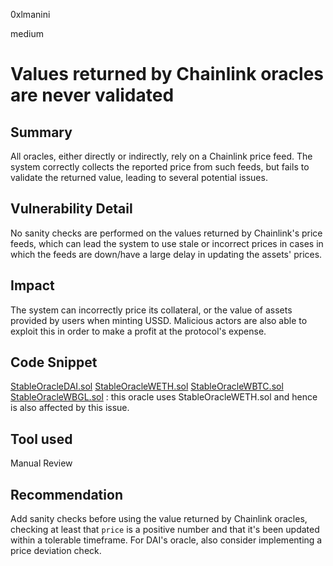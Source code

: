 0xlmanini

medium

# Values returned by Chainlink oracles are never validated

## Summary
All oracles, either directly or indirectly, rely on a Chainlink price feed. The system correctly collects the reported price from such feeds, but fails to validate the returned value, leading to several potential issues.

## Vulnerability Detail
No sanity checks are performed on the values returned by Chainlink's price feeds, which can lead the system to use stale or incorrect prices in cases in which the feeds are down/have a large delay in updating the assets' prices.

## Impact
The system can incorrectly price its collateral, or the value of assets provided by users when minting USSD. Malicious actors are also able to exploit this in order to make a profit at the protocol's expense.

## Code Snippet
[StableOracleDAI.sol](https://github.com/sherlock-audit/2023-05-USSD/blob/main/ussd-contracts/contracts/oracles/StableOracleDAI.sol#L46-L52)
[StableOracleWETH.sol](https://github.com/sherlock-audit/2023-05-USSD/blob/main/ussd-contracts/contracts/oracles/StableOracleWETH.sol#L21-L26)
[StableOracleWBTC.sol](https://github.com/sherlock-audit/2023-05-USSD/blob/main/ussd-contracts/contracts/oracles/StableOracleWBTC.sol#L21-L26)
[StableOracleWBGL.sol](https://github.com/sherlock-audit/2023-05-USSD/blob/main/ussd-contracts/contracts/oracles/StableOracleWBGL.sol#L36) : this oracle uses StableOracleWETH.sol and hence is also affected by this issue.

## Tool used

Manual Review

## Recommendation
Add sanity checks before using the value returned by Chainlink oracles, checking at least that `price` is a positive number and that it's been updated within a tolerable timeframe.
For DAI's oracle, also consider implementing a price deviation check.
